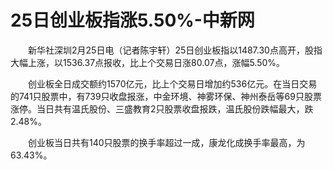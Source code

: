 # 25日创业板指涨5.50%-中新网

　　新华社深圳2月25日电（记者陈宇轩）25日创业板指以1487.30点高开，股指大幅上涨，以1536.37点报收，比上个交易日涨80.07点，涨幅5.50%。

　　创业板全日成交额约1570亿元，比上个交易日增加约536亿元。在当日交易的741只股票中，有739只收盘报涨，中金环境、神雾环保、神州泰岳等69只股票涨停。当日共有温氏股份、三盛教育2只股票收盘报跌，温氏股份跌幅最大，跌2.48%。

　　创业板当日共有140只股票的换手率超过一成，康龙化成换手率最高，为63.43%。
